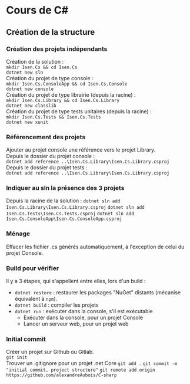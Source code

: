 # Cours de C#

## Création de la structure 

### Création des projets indépendants

Création de la solution :  
`mkdir Isen.Cs && cd Isen.Cs`  
`dotnet new sln`  
Création du projet de type console :  
`mkdir Isen.Cs.ConsoleApp && cd Isen.Cs.Console`  
`dotnet new console`  
Création du projet de type librairie (depuis la racine) :   
`mkdir Isen.Cs.Library && cd Isen.Cs.Library`  
`dotnet new classlib`  
Création du projet de type tests unitaires (depuis la racine) :  
`mkdir Isen.Cs.Tests && Isen.Cs.Tests`  
`dotnet new xunit`  

### Référencement des projets   

Ajouter au projet console une référence vers le projet Library.  
Depuis le dossier du projet console :  
`dotnet add reference ..\Isen.Cs.Library\Isen.Cs.Library.csproj`  
Depuis le dossier du projet tests :  
`dotnet add reference ..\Isen.Cs.Library\Isen.Cs.Library.csproj`  

### Indiquer au sln la présence des 3 projets 

Depuis la racine de la solution :
`dotnet sln add Isen.Cs.Library\Isen.Cs.Library.csproj`
`dotnet sln add Isen.Cs.Tests\Isen.Cs.Tests.csproj`
`dotnet sln add Isen.Cs.ConsoleApp\Isen.Cs.ConsoleApp.csproj`

### Ménage 
Effacer les fichier .cs générés automatiquement, à l'exception de celui du projet Console.  

### Build pour vérifier  
Il y a 3 étapes, qui s'appellent entre elles, lors d'un build :  
* `dotnet restore` : restaurer les packages "NuGet" distants (mécanise équivalent à `npm`).  
* `dotnet build` : compiler les projets 
* `dotnet run` : exécuter dans la console, s'il est exécutable  
    * Exécuter dans la console, pour un projet Console 
    * Lancer un serveur web, pour un projet web

### Initial commit 
Créer un projet sur Github ou Gitlab.  
`git init`  
Trouver un .gitignore pour un projet .net Core
`git add .`
`git commit -m "initial commit, project structure"`
`git remote add origin https://github.com/alexandreAubois/C-sharp`
